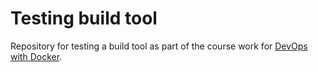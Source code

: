 # Testing build tool

Repository for testing a build tool as part of the course work for [DevOps with Docker](https://devopswithdocker.com/).
